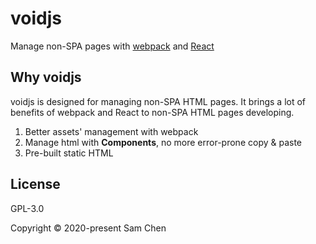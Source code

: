 # voidjs

Manage non-SPA pages with [webpack](https://webpack.js.org/) and [React](https://reactjs.org/)

## Why voidjs

voidjs is designed for managing non-SPA HTML pages. It brings a lot of benefits of webpack and React to non-SPA HTML pages developing.

1. Better assets' management with webpack
2. Manage html with **Components**, no more error-prone copy & paste
3. Pre-built static HTML

## License

GPL-3.0

Copyright © 2020-present Sam Chen
